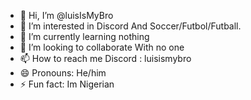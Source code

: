 - 👋 Hi, I’m @luisIsMyBro
- 👀 I’m interested in Discord And Soccer/Futbol/Futball.
- 🌱 I’m currently learning nothing
- 💞️ I’m looking to collaborate With no one
- 📫 How to reach me Discord : luisismybro
- 😄 Pronouns: He/him
- ⚡ Fun fact: Im Nigerian

<!---
luisIsMyBro/luisIsMyBro is a ✨ special ✨ repository because its `README.md` (this file) appears on your GitHub profile.
You can click the Preview link to take a look at your changes.
--->
